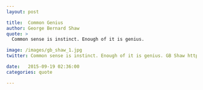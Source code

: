 ```yaml
---
layout: post

title:  Common Genius
author: George Bernard Shaw
quote: > 
  Common sense is instinct. Enough of it is genius.

image: /images/gb_shaw_1.jpg
twitter: Common sense is instinct. Enough of it is genius. GB Shaw http://quotes.stockflare.com/

date:   2015-09-19 02:36:00
categories: quote

---
```


